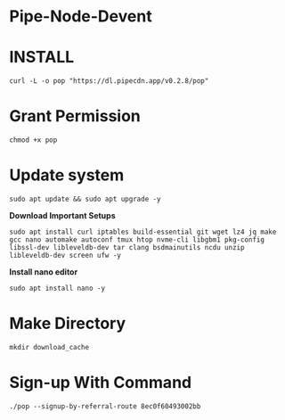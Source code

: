 # Pipe-Node-Devent

# INSTALL
```
curl -L -o pop "https://dl.pipecdn.app/v0.2.8/pop"
```
# Grant Permission
```
chmod +x pop
```
# Update system
```
sudo apt update && sudo apt upgrade -y
```
**Download Important Setups**
```
sudo apt install curl iptables build-essential git wget lz4 jq make gcc nano automake autoconf tmux htop nvme-cli libgbm1 pkg-config libssl-dev libleveldb-dev tar clang bsdmainutils ncdu unzip libleveldb-dev screen ufw -y
```
**Install nano editor**
```
sudo apt install nano -y
```
# Make Directory
```
mkdir download_cache
```
# Sign-up With Command
```
./pop --signup-by-referral-route 8ec0f60493002bb
```
